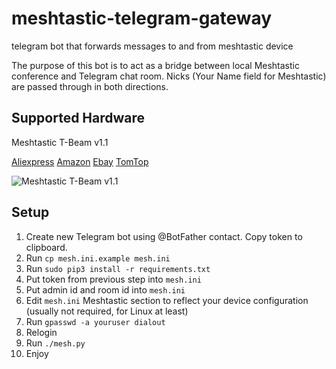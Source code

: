 # meshtastic-telegram-gateway
telegram bot that forwards messages to and from meshtastic device

The purpose of this bot is to act as a bridge between local Meshtastic conference and
Telegram chat room. Nicks (Your Name field for Meshtastic) are passed through in both directions.

## Supported Hardware

Meshtastic T-Beam v1.1

[Aliexpress](https://www.aliexpress.com/item/4001178678568.html)
[Amazon](https://www.amazon.com/TTGO-Meshtastic-T-Beam-Bluetooth-Battery/dp/B08GLDQDW1)
[Ebay](https://www.ebay.com/itm/353398290066)
[TomTop](https://www.tomtop.com/p-e13012-4.html)

![Meshtastic T-Beam v1.1](https://raw.githubusercontent.com/tb0hdan/meshtastic-telegram-gateway/master/img/tbeam_11.jpeg)

## Setup

1. Create new Telegram bot using @BotFather contact. Copy token to clipboard.
2. Run `cp mesh.ini.example mesh.ini`
3. Run `sudo pip3 install -r requirements.txt`
4. Put token from previous step into `mesh.ini`
5. Put admin id and room id into `mesh.ini`
6. Edit `mesh.ini` Meshtastic section to reflect your device configuration (usually not required, for Linux at least)
7. Run `gpasswd -a youruser dialout`
8. Relogin
9. Run `./mesh.py`
10. Enjoy

